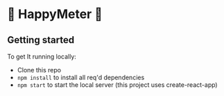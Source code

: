 # 🎉 HappyMeter 🎉



## Getting started

To get It running locally:

- Clone this repo
- `npm install` to install all req'd dependencies
- `npm start` to start the local server (this project uses create-react-app)
